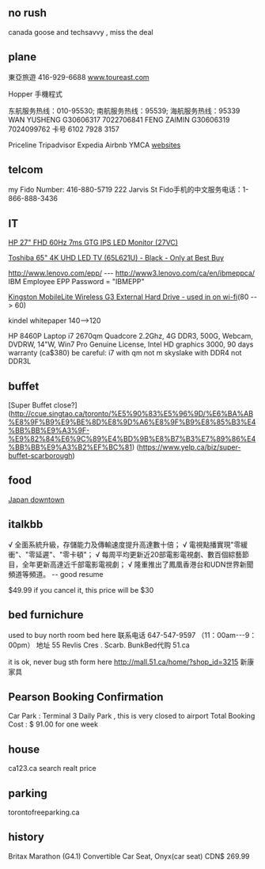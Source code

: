 
## no rush

canada goose   and   techsavvy  ,  miss the deal

## plane

東亞旅遊 416-929-6688 www.toureast.com

Hopper 手機程式

东航服务热线：010-95530; 南航服务热线：95539; 海航服务热线：95339
WAN   YUSHENG G30606317   7022706841
FENG   ZAIMIN G30606319   7024099762
卡号 6102 7928 3157


Priceline  Tripadvisor  Expedia  Airbnb  YMCA
[websites](https://www.zhihu.com/question/21552311/answer/24307949)

## telcom

my Fido Number: 416-880-5719
222 Jarvis St
Fido手机的中文服务电话：1-866-888-3436

## IT

[HP 27" FHD 60Hz 7ms GTG IPS LED Monitor (27VC) ]($179.99)

[Toshiba 65" 4K UHD LED TV (65L621U) - Black - Only at Best Buy]($999.99)

http://www.lenovo.com/epp/  ---  http://www3.lenovo.com/ca/en/ibmeppca/  
IBM Employee EPP Password = "IBMEPP"

[Kingston MobileLite Wireless G3 External Hard Drive - used in on wi-fi](http://www.thesource.ca/en-ca/computers-and-tablets/hard-drives-and-storage/hard-drives/kingston-mobilelite-wireless-g3-external-hard-drive---white/p/108047058)(80 --> 60)

kindel whitepaper  140-->120


HP 8460P Laptop i7 2670qm Quadcore 2.2Ghz, 4G DDR3, 500G, Webcam, DVDRW, 14"W, Win7 Pro Genuine License, Intel HD graphics 3000, 90 days warranty     (ca$380)
be careful:  i7 with qm not m
skyslake with DDR4 not DDR3L


## buffet

[Super Buffet close?]
(http://ccue.singtao.ca/toronto/%E5%90%83%E5%96%9D/%E6%BA%AB%E8%9F%B9%E9%BE%8D%E8%9D%A6%E8%9F%B9%E8%85%B3%E4%BB%BB%E9%A3%9F-%E9%82%84%E6%9C%89%E4%BD%9B%E8%B7%B3%E7%89%86%E4%BB%BB%E9%A3%B2%EF%BC%81)
(https://www.yelp.ca/biz/super-buffet-scarborough)

## food

[Japan downtown](http://www.narcity.com/toronto/japans-pablo-cheese-tarts-is-opening-a-toronto-location-and-we-are-freaking-out/#)

## italkbb

√ 全面系統升級，存儲能力及傳輸速度提升高達數十倍；
√ 電視點播實現"零緩衝"、"零延遲"、"零卡頓"；
√ 每周平均更新近20部電影電視劇、數百個綜藝節目，全年更新高達近千部電影電視劇；
√ 隆重推出了鳳凰香港台和UDN世界新聞頻道等頻道。
-- good resume

$49.99  if you cancel it, this price will be $30

## bed furnichure

used to buy north room bed here
联系电话 647-547-9597 （11：00am---9：00pm）
地址 55 Revlis Cres . Scarb.
BunkBed代购 51.ca

it is ok, never bug sth form here
http://mall.51.ca/home/?shop_id=3215  新康家具


## Pearson Booking Confirmation

Car Park :  Terminal 3 Daily Park , this is very closed to airport
Total Booking Cost :    $ 91.00  for one week

## house

ca123.ca  search realt price

## parking

torontofreeparking.ca

## history

Britax Marathon (G4.1) Convertible Car Seat, Onyx(car seat)    CDN$ 269.99
